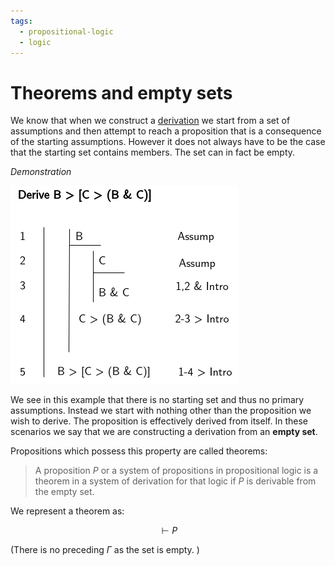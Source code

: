 ```yaml
---
tags:
  - propositional-logic
  - logic
---
```


# Theorems and empty sets

We know that when we construct a
[derivation](Formal_proofs_in_propositional_logic.md#derivation-rules) we start
from a set of assumptions and then attempt to reach a proposition that is a
consequence of the starting assumptions. However it does not always have to be
the case that the starting set contains members. The set can in fact be empty.

_Demonstration_

![](/static/proofs-drawio-Page-5.drawio_2.png)

We see in this example that there is no starting set and thus no primary
assumptions. Instead we start with nothing other than the proposition we wish to
derive. The proposition is effectively derived from itself. In these scenarios
we say that we are constructing a derivation from an **empty set**.

Propositions which possess this property are called theorems:

> A proposition $P$ or a system of propositions in propositional logic is a
> theorem in a system of derivation for that logic if $P$ is derivable from the
> empty set.

We represent a theorem as:

$$
\vdash P
$$

(There is no preceding $\Gamma$ as the set is empty. )
